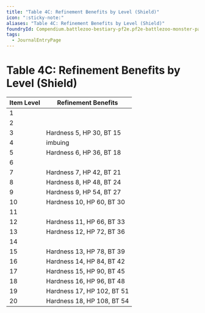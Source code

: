 ```yaml
---
title: "Table 4C: Refinement Benefits by Level (Shield)"
icon: ":sticky-note:"
aliases: "Table 4C: Refinement Benefits by Level (Shield)"
foundryId: Compendium.battlezoo-bestiary-pf2e.pf2e-battlezoo-monster-parts.JournalEntry.t4kAG04buZGbp5XA.JournalEntryPage.O0A32NQX89dUhCl6
tags:
  - JournalEntryPage
---
```


# Table 4C: Refinement Benefits by Level (Shield)
  

| Item Level | Refinement Benefits |
| --- | --- |
| 1 |  |
| 2 |  |
| 3 | Hardness 5, HP 30, BT 15 |
| 4 | imbuing |
| 5 | Hardness 6, HP 36, BT 18 |
| 6 |  |
| 7 | Hardness 7, HP 42, BT 21 |
| 8 | Hardness 8, HP 48, BT 24 |
| 9 | Hardness 9, HP 54, BT 27 |
| 10 | Hardness 10, HP 60, BT 30 |
| 11 |  |
| 12 | Hardness 11, HP 66, BT 33 |
| 13 | Hardness 12, HP 72, BT 36 |
| 14 |  |
| 15 | Hardness 13, HP 78, BT 39 |
| 16 | Hardness 14, HP 84, BT 42 |
| 17 | Hardness 15, HP 90, BT 45 |
| 18 | Hardness 16, HP 96, BT 48 |
| 19 | Hardness 17, HP 102, BT 51 |
| 20 | Hardness 18, HP 108, BT 54 |